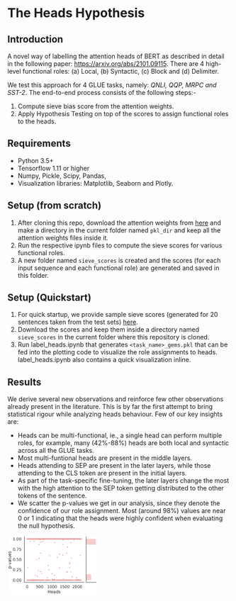 # The Heads Hypothesis
## Introduction
A novel way of labelling the attention heads of BERT as described in detail in the following paper: https://arxiv.org/abs/2101.09115. There are 4 high-level functional roles: (a) Local, (b) Syntactic, (c) Block and (d) Delimiter.



We test this approach for 4 GLUE tasks, namely: <em>QNLI, QQP, MRPC and SST-2</em>. The end-to-end process consists of the following steps:-
1. Compute sieve bias score from the attention weights.
2. Apply Hypothesis Testing on top of the scores to assign functional roles to the heads. 

## Requirements
* Python 3.5+
* Tensorflow 1.11 or higher
* Numpy, Pickle, Scipy, Pandas, 
* Visualization libraries: Matplotlib, Seaborn and Plotly.

## Setup (from scratch)
1. After cloning this repo, download the attention weights from [here](https://drive.google.com/drive/folders/1tI3acAz4Qnlc9KBt9V6WEarMB5WUvw24?usp=sharing) and make a directory in the current folder named `pkl_dir` and keep all the attention weights files inside it.
2. Run the respective ipynb files to compute the sieve scores for various functional roles.
3. A new folder named `sieve_scores` is created and the scores (for each input sequence and each functional role) are generated and saved in this folder.

## Setup (Quickstart)
1. For quick startup, we provide sample sieve scores (generated for 20 sentences taken from the test sets) [here](https://drive.google.com/drive/folders/1i4G_qg9nIwsh-NVmNyrtXlRBIiNeYrws?usp=sharing).
2. Download the scores and keep them inside a directory named `sieve_scores` in the current folder where this repository is cloned.
3. Run label_heads.ipynb that generates `<task_name>_gems.pkl` that can be fed into the plotting code to visualize the role assignments to heads. label_heads.ipynb also contains a quick visualization inline.

## Results
We derive several new observations and reinforce few other observations already present in the literature. This is by far the first attempt to bring statistical rigour while analyzing heads behaviour. Few of our key insights are:
* Heads can be multi-functional, ie., a single head can perform multiple roles, for example, many (42%-88%) heads are both local and syntactic across all the GLUE tasks.
* Most multi-funtional heads are present in the middle layers.
* Heads attending to SEP are present in the later layers, while those attending to the CLS token are present in the initial layers.
* As part of the task-specific fine-tuning, the later layers change the most with the high attention to the SEP token getting distributed to the other tokens of the sentence.
* We scatter the p-values we get in our analysis, since they denote the confidence of our role assignment. Most (around 98%) values are near 0 or 1 indicating that the heads were highly confident when evaluating the null hypothesis.
<img src="images/scatter1.png" width="40%">
